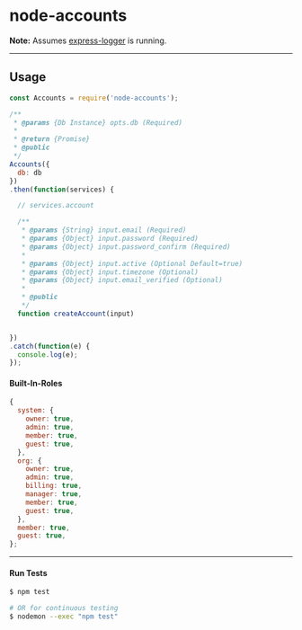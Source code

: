 # node-accounts

__Note:__ Assumes [express-logger](https://github.com/launchunit/express-logger) is running.

----


## Usage

```js
const Accounts = require('node-accounts');

/**
 * @params {Db Instance} opts.db (Required)
 *
 * @return {Promise}
 * @public
 */
Accounts({
  db: db
})
.then(function(services) {

  // services.account

  /**
   * @params {String} input.email (Required)
   * @params {Object} input.password (Required)
   * @params {Object} input.password_confirm (Required)
   *
   * @params {Object} input.active (Optional Default=true)
   * @params {Object} input.timezone (Optional)
   * @params {Object} input.email_verified (Optional)
   *
   * @public
   */
  function createAccount(input)


})
.catch(function(e) {
  console.log(e);
});
```

#### Built-In-Roles

```js
{
  system: {
    owner: true,
    admin: true,
    member: true,
    guest: true,
  },
  org: {
    owner: true,
    admin: true,
    billing: true,
    manager: true,
    member: true,
    guest: true,
  },
  member: true,
  guest: true,
};
```

------

#### Run Tests

```bash
$ npm test

# OR for continuous testing
$ nodemon --exec "npm test"
```
